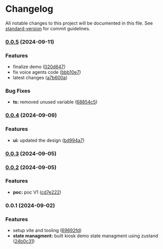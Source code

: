 # Changelog

All notable changes to this project will be documented in this file. See [standard-version](https://github.com/conventional-changelog/standard-version) for commit guidelines.

### [0.0.5](https://github.com/hamsa-ai/kiosk-demo/compare/v0.0.4...v0.0.5) (2024-09-11)


### Features

* finalize demo ([020d647](https://github.com/hamsa-ai/kiosk-demo/commit/020d647ee8ec59bd631632aac83fc550f824a6de))
* fix voice agents code ([bbb10e7](https://github.com/hamsa-ai/kiosk-demo/commit/bbb10e7af8142301c7fa3913d6074522b78e56d1))
* latest changes ([a7b600a](https://github.com/hamsa-ai/kiosk-demo/commit/a7b600a55510a0cc4ec061793e771fc0360508ef))


### Bug Fixes

* **ts:** removed unused variable ([68854c5](https://github.com/hamsa-ai/kiosk-demo/commit/68854c59992645e16fbae59a101400deae4e8103))

### [0.0.4](https://github.com/hamsa-ai/kiosk-demo/compare/v0.0.3...v0.0.4) (2024-09-09)


### Features

* **ui:** updated the design ([bd994a7](https://github.com/hamsa-ai/kiosk-demo/commit/bd994a77ffbb91aa70aa0491ed27f93d63f90b07))

### [0.0.3](https://github.com/hamsa-ai/kiosk-demo/compare/v0.0.2...v0.0.3) (2024-09-05)

### [0.0.2](https://github.com/hamsa-ai/kiosk-demo/compare/v0.0.1...v0.0.2) (2024-09-05)


### Features

* **poc:** poc V1 ([cd7e222](https://github.com/hamsa-ai/kiosk-demo/commit/cd7e222442e08be05de945dd9c3bb1b9271fa070))

### 0.0.1 (2024-09-02)


### Features

* setup vite and tooling ([69692fd](https://github.com/hamsa-ai/kiosk-demo/commit/69692fd33f92d203922e0f3610d71d429ce90fdc))
* **state managment:** built kiosk demo state managment using zustand ([24b0c31](https://github.com/hamsa-ai/kiosk-demo/commit/24b0c31922e54ff4fb24d4f073a3ddeb6a44b9b1))
